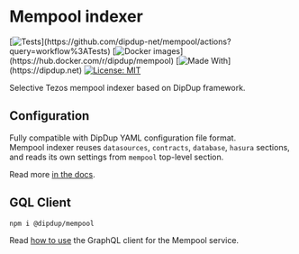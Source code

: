 # Mempool indexer

[![Tests](https://github.com/dipdup-net/mempool/workflows/Tests/badge.svg?)](https://github.com/dipdup-net/mempool/actions?query=workflow%3ATests)
[![Docker images](https://github.com/dipdup-net/mempool/workflows/Release/badge.svg?)](https://hub.docker.com/r/dipdup/mempool)
[![Made With](https://img.shields.io/badge/made%20with-dipdup-blue.svg?)](https://dipdup.net)
[![License: MIT](https://img.shields.io/badge/License-MIT-yellow.svg)](https://opensource.org/licenses/MIT)

Selective Tezos mempool indexer based on DipDup framework.

## Configuration

Fully compatible with DipDup YAML configuration file format.  
Mempool indexer reuses `datasources`, `contracts`, `database`, `hasura` sections, and reads its own settings from `mempool` top-level section.  

Read more [in the docs](https://docs.dipdup.net/config-file-reference/plugins/mempool).

## GQL Client

```
npm i @dipdup/mempool
```

Read [how to use](./build/client/README.md) the GraphQL client for the Mempool service.